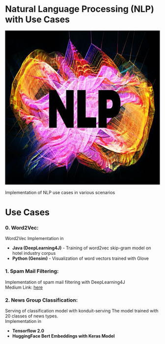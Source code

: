 # Natural Language Processing (NLP) with Use Cases
<p align="center">
  <img width="700" height="500" src="metadata/nlp.jpg">
</p>  
Implementation of NLP use cases in various scenarios

# Use Cases
### **0. Word2Vec**:  
Word2Vec Implementation in  
- **Java (DeepLearning4J)** - Training of word2vec skip-gram model on hotel industry corpus  
- **Python (Gensim)** - Visualization of word vectors trained with Glove 


### **1. Spam Mail Filtering**:  
Implementation of spam mail filtering with DeepLearning4J  
Medium Link: [here](https://link.medium.com/dtyjReZQM2)


### **2. News Group Classification**:  
Serving of classification model with konduit-serving
The model trained with 20 classes of news types.  
Implementation in 
- **Tensorflow 2.0**
- **HuggingFace Bert Embeddings with Keras Model**
